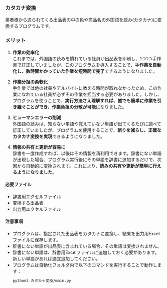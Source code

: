 ### カタカナ変換
業者様から送られてくる出品表の中の色や商品名の外国語を読み(カタカナ)に変換するプログラムです。

### メリット

1. **作業の効率化**  
   これまでは、外国語の読みを慣れている社員が出品表を印刷し、1つ1つ手作業で訂正していましたが、このプログラムを導入することで、**手作業を自動化し、数時間かかっていた作業を短時間で完了**できるようになりました。

2. **作業分担の柔軟化**  
   手作業では他の社員やアルバイトに教える時間が取れなかったため、この作業になれている社員が必ずその作業を担当する必要がありました。しかし、プログラムを使うことで、**実行方法さえ理解すれば、誰でも簡単に作業を引き継ぐことができ、作業負担の分散が可能**になりました。

3. **ヒューマンエラーの削減**  
   外国語の読みは、知らない単語や覚えていない単語が出てくるたびに調べて訂正していましたが、プログラムを使用することで、**誤りを減らし、正確なカタカナ変換を実現**できるようになりました。

4. **情報の共有と更新が容易に**  
   辞書を一度作成すれば、以後はその情報を再利用できます。辞書にない単語が出現した場合、プログラム実行後にその単語を辞書に追加するだけで、次回から自動的に変換されます。これにより、**読みの共有や更新が簡単に行えるようになりました**。


#### 必要ファイル
- 辞書用エクセルファイル
- 変換する出品表
- 出力用エクセルファイル

#### 注意事項  
- プログラムは、指定された出品表をカタカナに変換し、結果を出力用Excelファイルに保存します。  
- 辞書にない単語が出品表に含まれている場合、その単語は変換されません。  
- 辞書にない単語は、辞書用Excelファイルに追加しておく必要があります。新しい単語があれば適宜追加してください。  
- プログラムは自動化フォルダ内で以下のコマンドを実行することで動作します：  
  ```bash
  python3 カタカナ変換/main.py
